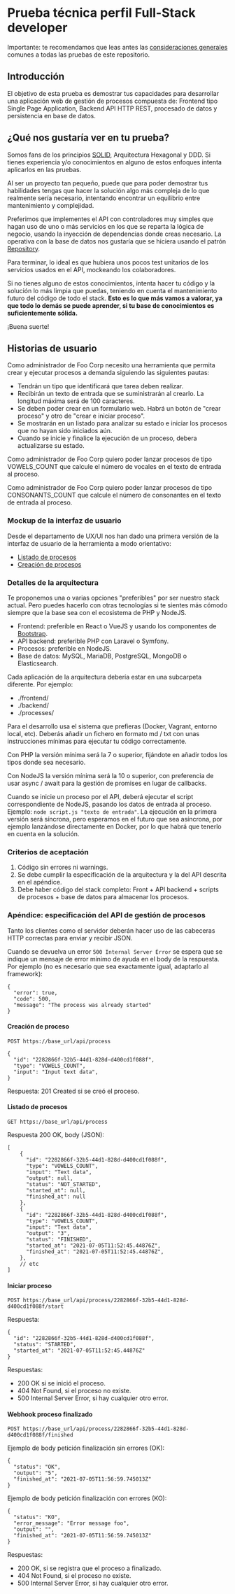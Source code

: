 # Prueba técnica perfil Full-Stack developer

Importante: te recomendamos que leas antes las [consideraciones generales](../../../-/tree/main) comunes a todas las
pruebas de este repositorio.

## Introducción
El objetivo de esta prueba es demostrar tus capacidades para desarrollar una aplicación web de gestión de procesos compuesta de:
Frontend tipo Single Page Application, Backend API HTTP REST, procesado de datos y persistencia en base de datos.

## ¿Qué nos gustaría ver en tu prueba?
Somos fans de los principios [SOLID](https://levelup.gitconnected.com/solid-principles-simplified-php-examples-based-dc6b4f8861f6), 
Arquitectura Hexagonal y DDD. Si tienes experiencia y/o conocimientos en alguno de estos enfoques intenta aplicarlos en las 
pruebas.

Al ser un proyecto tan pequeño, puede que para poder demostrar tus habilidades tengas que hacer la solución algo más 
compleja de lo que realmente sería necesario, intentando encontrar un equilibrio entre mantenimiento y complejidad.

Preferimos que implementes el API con controladores muy simples que hagan uso de uno o más servicios en los que se reparta 
la lógica de negocio, usando la inyección de dependencias donde creas necesario. La operativa con la base de datos nos gustaría que 
se hiciera usando el patrón [Repository](https://medium.com/@cesiztel/repository-pattern-en-laravel-f66fcc9ea492).

Para terminar, lo ideal es que hubiera unos pocos test unitarios de los servicios usados en el API, mockeando los colaboradores.

Si no tienes alguno de estos conocimientos, intenta hacer tu código y la solución lo más limpia que puedas, 
teniendo en cuenta el mantenimiento futuro del código de todo el stack. **Esto es lo que más vamos a valorar, ya que todo
lo demás se puede aprender, si tu base de conocimientos es suficientemente sólida.**

¡Buena suerte!

## Historias de usuario
Como administrador de Foo Corp necesito una herramienta que permita crear y ejecutar procesos a demanda siguiendo las 
siguientes pautas:
  * Tendrán un tipo que identificará que tarea deben realizar.
  * Recibirán un texto de entrada que se suministrarán al crearlo. La longitud máxima será de 100 caracteres. 
  * Se deben poder crear en un formulario web. Habrá un botón de "crear proceso" y otro de "crear e iniciar proceso".
  * Se mostrarán en un listado para analizar su estado e iniciar los procesos que no hayan sido iniciados aún.
  * Cuando se inicie y finalice la ejecución de un proceso, debera actualizarse su estado.

Como administrador de Foo Corp quiero poder lanzar procesos de tipo VOWELS_COUNT que calcule el número de vocales
en el texto de entrada al proceso.

Como administrador de Foo Corp quiero poder lanzar procesos de tipo CONSONANTS_COUNT que calcule el número de consonantes
en el texto de entrada al proceso.

### Mockup de la interfaz de usuario
Desde el departamento de UX/UI nos han dado una primera versión de la interfaz de usuario de la herramienta a modo orientativo:

* [Listado de procesos](resources/processes_list.png)
* [Creación de procesos](resources/create_process.png)

### Detalles de la arquitectura
Te proponemos una o varias opciones "preferibles" por ser nuestro stack actual. Pero puedes hacerlo con otras tecnologías si te 
sientes más cómodo siempre que la base sea con el ecosistema de PHP y NodeJS.

* Frontend: preferible en React o VueJS y usando los componentes de [Bootstrap](https://getbootstrap.com/).
* API backend: preferible PHP con Laravel o Symfony.
* Procesos: preferible en NodeJS.
* Base de datos: MySQL, MariaDB, PostgreSQL, MongoDB o Elasticsearch.

Cada aplicación de la arquitectura debería estar en una subcarpeta diferente. Por ejemplo:
* ./frontend/
* ./backend/
* ./processes/

Para el desarrollo usa el sistema que prefieras (Docker, Vagrant, entorno local, etc).
Deberás añadir un fichero en formato md / txt con unas instrucciones mínimas para ejecutar tu código correctamente.

Con PHP la versión mínima será la 7 o superior, fijándote en añadir todos los tipos donde sea necesario.

Con NodeJS la versión mínima será la 10 o superior, con preferencia de usar async / await para la gestión de promises
en lugar de callbacks.

Cuando se inicie un proceso por el API, deberá ejecutar el script correspondiente de NodeJS, pasando los datos de entrada al proceso. 
Ejemplo: `node script.js "texto de entrada"`. La ejecución en la primera versión será síncrona, pero esperamos en el 
futuro que sea asíncrona, por ejemplo lanzándose directamente en Docker, por lo que habrá que tenerlo en cuenta en la solución.

### Criterios de aceptación
1. Código sin errores ni warnings.
2. Se debe cumplir la especificación de la arquitectura y la del API descrita en el apéndice.
3. Debe haber código del stack completo: Front + API backend + scripts de procesos + base de datos para almacenar los procesos.

### Apéndice: especificación del API de gestión de procesos
Tanto los clientes como el servidor deberán hacer uso de las cabeceras HTTP correctas para enviar y recibir JSON.

Cuando se devuelva un error `500 Internal Server Error` se espera que se indique un mensaje de error mínimo de ayuda en
el body de la respuesta. Por ejemplo (no es necesario que sea exactamente igual, adaptarlo al framework):

```json5
{
  "error": true,
  "code": 500,
  "message": "The process was already started"
}
```

#### Creación de proceso
`POST https://base_url/api/process`

```json5
{
  "id": "2282866f-32b5-44d1-828d-d400cd1f088f",
  "type": "VOWELS_COUNT",
  "input": "Input text data",
}
```

Respuesta: 201 Created si se creó el proceso. 

#### Listado de procesos
`GET https://base_url/api/process`

Respuesta 200 OK, body (JSON):
```json5
[
    {
      "id": "2282866f-32b5-44d1-828d-d400cd1f088f",
      "type": "VOWELS_COUNT",
      "input": "Text data",
      "output": null,
      "status": "NOT_STARTED",
      "started_at": null,
      "finished_at": null
    },
    {
      "id": "2282866f-32b5-44d1-828d-d400cd1f088f",
      "type": "VOWELS_COUNT",
      "input": "Text data",
      "output": "3",
      "status": "FINISHED",
      "started_at": "2021-07-05T11:52:45.44876Z",
      "finished_at": "2021-07-05T11:52:45.44876Z",
    },
    // etc
]
```

#### Iniciar proceso
`POST https://base_url/api/process/2282866f-32b5-44d1-828d-d400cd1f088f/start`

Respuesta:
```json5
{
  "id": "2282866f-32b5-44d1-828d-d400cd1f088f",
  "status": "STARTED",
  "started_at": "2021-07-05T11:52:45.44876Z"
}
```

Respuestas: 

* 200 OK si se inició el proceso. 
* 404 Not Found, si el proceso no existe. 
* 500 Internal Server Error, si hay cualquier otro error.

#### Webhook proceso finalizado
`POST https://base_url/api/process/2282866f-32b5-44d1-828d-d400cd1f088f/finished`

Ejemplo de body petición finalización sin errores (OK):
```json5
{
  "status": "OK",
  "output": "5",
  "finished_at": "2021-07-05T11:56:59.745013Z"
}
```

Ejemplo de body petición finalización con errores (KO):
```json5
{
  "status": "KO",
  "error_message": "Error message foo",
  "output": "",
  "finished_at": "2021-07-05T11:56:59.745013Z"
}
```

Respuestas: 

* 200 OK, si se registra que el proceso a finalizado.
* 404 Not Found, si el proceso no existe.
* 500 Internal Server Error, si hay cualquier otro error.